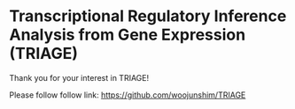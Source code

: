 # Transcriptional Regulatory Inference Analysis from Gene Expression (TRIAGE)

Thank you for your interest in TRIAGE!

Please follow follow link: https://github.com/woojunshim/TRIAGE
